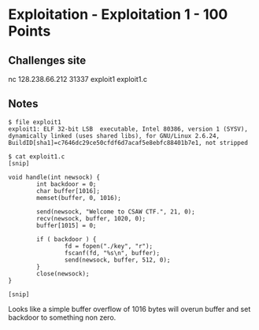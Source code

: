 # Exploitation - Exploitation 1 - 100 Points

## Challenges site  

nc 128.238.66.212 31337
exploit1
exploit1.c

## Notes  

	$ file exploit1  
	exploit1: ELF 32-bit LSB  executable, Intel 80386, version 1 (SYSV), dynamically linked (uses shared libs), for GNU/Linux 2.6.24, BuildID[sha1]=c7646dc29ce50cfdf6d7acaf5e8ebfc88401b7e1, not stripped  

	$ cat exploit1.c  
	[snip]  

	void handle(int newsock) {   
	        int backdoor = 0;  
        	char buffer[1016];  
        	memset(buffer, 0, 1016);  

        	send(newsock, "Welcome to CSAW CTF.", 21, 0);  
        	recv(newsock, buffer, 1020, 0);  
        	buffer[1015] = 0;  

        	if ( backdoor ) {  
                	fd = fopen("./key", "r");  
                	fscanf(fd, "%s\n", buffer);  
                	send(newsock, buffer, 512, 0);  
        	}  
        	close(newsock);  
	}  

	[snip]  

Looks like a simple buffer overflow of 1016 bytes will overun buffer and set backdoor to something non zero.  
 
